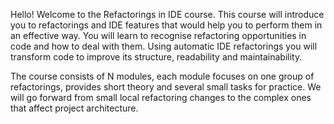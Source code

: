 Hello! Welcome to the Refactorings in IDE course. 
This course will introduce you to refactorings and IDE features that would help you to perform them in an effective way.
You will learn to recognise refactoring opportunities in code and how to deal with them. 
Using automatic IDE refactorings you will transform code to improve its structure, readability and maintainability.

The course consists of N modules, each module focuses on one group of refactorings, 
provides short theory and several small tasks for practice. 
We will go forward from small local refactoring changes to the complex ones that affect project architecture.

